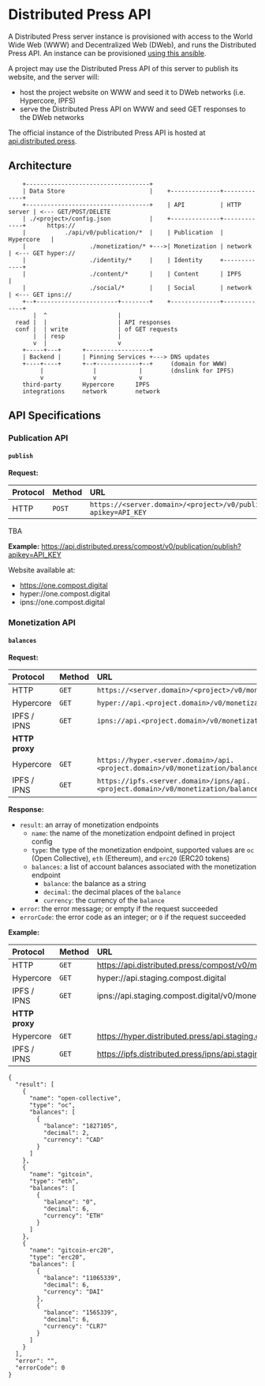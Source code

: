 # Distributed Press API

A Distributed Press server instance is provisioned with access to the World Wide Web (WWW) and Decentralized Web (DWeb), and runs the Distributed Press API.
An instance can be provisioned [using this ansible](https://github.com/hyphacoop/ansibles/tree/master/distributed-press).

A project may use the Distributed Press API of this server to publish its website, and the server will:
- host the project website on WWW and seed it to DWeb networks (i.e. Hypercore, IPFS)
- serve the Distributed Press API on WWW and seed GET responses to the DWeb networks

The official instance of the Distributed Press API is hosted at [api.distributed.press](https://api.distributed.press).

## Architecture

```
    +-----------------------------------+
    | Data Store                        |    +--------------+-------------+
    +-----------------------------------+    | API          | HTTP server | <--- GET/POST/DELETE
    | ./<project>/config.json           |    +--------------+-------------+      https://
    |           ./api/v0/publication/*  |    | Publication  | Hypercore   |
    |                  ./monetization/* +--->| Monetization | network     | <--- GET hyper://
    |                  ./identity/*     |    | Identity     +-------------+
    |                  ./content/*      |    | Content      | IPFS        |
    |                  ./social/*       |    | Social       | network     | <--- GET ipns://
    +--+-----------------------+--------+    +--------------+-------------+
       |  ^                    | 
  read |  |                    | API responses
  conf |  | write              | of GET requests 
       |  | resp               |
       v  |                    v
    +-----+---+      +------------------+
    | Backend |      | Pinning Services +---> DNS updates
    +----+----+      +--+------------+--+     (domain for WWW)
         |              |            |        (dnslink for IPFS)
         v              v            v
    third-party      Hypercore      IPFS
    integrations     network        network
```

## API Specifications

### Publication API

#### `publish`

**Request:**

| Protocol | Method | URL |
|:---------|:-------|:----|
| HTTP     | `POST` | `https://<server.domain>/<project>/v0/publication/publish?apikey=API_KEY` |

TBA

**Example:** https://api.distributed.press/compost/v0/publication/publish?apikey=API_KEY

Website available at:

- https://one.compost.digital
- hyper://one.compost.digital
- ipns://one.compost.digital

### Monetization API

#### `balances`

**Request:**

| Protocol       | Method | URL |
|:---------------|:-------|:----|
| HTTP           | `GET`  | `https://<server.domain>/<project>/v0/monetization/balances.json` |
| Hypercore      | `GET`  | `hyper://api.<project.domain>/v0/monetization/balances.json`    |
| IPFS / IPNS    | `GET`  | `ipns://api.<project.domain>/v0/monetization/balances.json` |
| **HTTP proxy** |
| Hypercore      | `GET`  | `https://hyper.<server.domain>/api.<project.domain>/v0/monetization/balances.json` |
| IPFS / IPNS    | `GET`  | `https://ipfs.<server.domain>/ipns/api.<project.domain>/v0/monetization/balances.json` |

**Response:**

- `result`: an array of monetization endpoints
  - `name`: the name of the monetization endpoint defined in project config
  - `type`: the type of the monetization endpoint, supported values are `oc` (Open Collective), `eth` (Ethereum), and `erc20` (ERC20 tokens)
  - `balances`: a list of account balances associated with the monetization endpoint
    - `balance`: the balance as a string
    - `decimal`: the decimal places of the `balance`
    - `currency`: the currency of the `balance`
- `error`: the error message; or empty if the request succeeded
- `errorCode`: the error code as an integer; or `0` if the request succeeded

**Example:**

| Protocol       | Method | URL |
|:---------------|:-------|:----|
| HTTP           | `GET`  | https://api.distributed.press/compost/v0/monetization/balances.json |
| Hypercore      | `GET`  | hyper://api.staging.compost.digital |
| IPFS / IPNS    | `GET`  | ipns://api.staging.compost.digital/v0/monetization/balances.json |
| **HTTP proxy** |
| Hypercore      | `GET`  | https://hyper.distributed.press/api.staging.compost.digital/v0/monetization/balances.json |
| IPFS / IPNS    | `GET`  | https://ipfs.distributed.press/ipns/api.staging.compost.digital/v0/monetization/balances.json |

```
{
  "result": [
    {
      "name": "open-collective",
      "type": "oc",
      "balances": [
        {
          "balance": "1827105",
          "decimal": 2,
          "currency": "CAD"
        }
      ]
    },
    {
      "name": "gitcoin",
      "type": "eth",
      "balances": [
        {
          "balance": "0",
          "decimal": 6,
          "currency": "ETH"
        }
      ]
    },
    {
      "name": "gitcoin-erc20",
      "type": "erc20",
      "balances": [
        {
          "balance": "11065339",
          "decimal": 6,
          "currency": "DAI"
        },
        {
          "balance": "1565339",
          "decimal": 6,
          "currency": "CLR7"
        }
      ]
    }
  ],
  "error": "",
  "errorCode": 0
}
```
